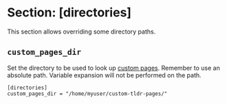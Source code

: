 # Section: \[directories\]

This section allows overriding some directory paths.

## `custom_pages_dir`

Set the directory to be used to look up [custom
pages](usage_custom_pages.html). Remember to use an absolute path. Variable
expansion will not be performed on the path.

    [directories]
    custom_pages_dir = "/home/myuser/custom-tldr-pages/"
